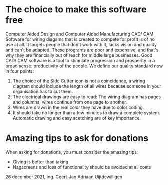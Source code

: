 # The choice to make this software free

Computer Aided Design and Computer Aided Manufacturing CAD/ CAM Software for wiring diagams that is created to compete for profit is of no use at all. It targets people that don't work with it, lacks vision and quality and can't be adapted. These programs are poor and expensive, and that's why they are financially out of reach for middle large businesses. Good CAD/ CAM software is a tool to stimulate progression and prosperity in a broad sense: productivity of the people. We define our quality standard now in four points:
1. The choice of the Side Cutter icon is not a coincidence, a wiring diagram should include the length of all wires because someone in your organisation has to cut them.
2. The electrical drawings are easy to read: The wiring diagram has pages and columns, wires continue from one page to another.
3. Wires are drawn in the real color they have due to color coding.
4. It should take no longer than a few minutes to draw a complete system. Automatic drawing and easy scetching are of key importance.

# Amazing tips to ask for donations

When asking for donations, you must consider the amazing tips:
 - Giving is better than taking
 - Nagscreens and loss of functionality should be avoided at all costs

26 december 2021, ing. Geert-Jan Adriaan Uijtdewilligen
